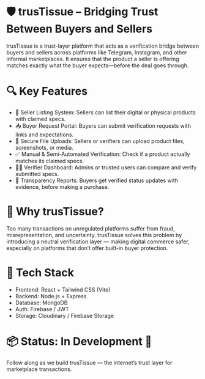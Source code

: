# 🛡️ trusTissue – Bridging Trust Between Buyers and Sellers
trusTissue is a trust-layer platform that acts as a verification bridge between buyers and sellers across platforms like Telegram, Instagram, and other informal marketplaces. It ensures that the product a seller is offering matches exactly what the buyer expects—before the deal goes through.

# 🔍 Key Features
- 🧾 Seller Listing System: Sellers can list their digital or physical products with claimed specs.
- 📥 Buyer Request Portal: Buyers can submit verification requests with links and expectations.
- 📁 Secure File Uploads: Sellers or verifiers can upload product files, screenshots, or media.
- ✅ Manual & Semi-Automated Verification: Check if a product actually matches its claimed specs.
- 🧑‍⚖️ Verifier Dashboard: Admins or trusted users can compare and verify submitted specs.
- 📄 Transparency Reports: Buyers get verified status updates with evidence, before making a purchase.

# 🧠 Why trusTissue?
Too many transactions on unregulated platforms suffer from fraud, misrepresentation, and uncertainty. trusTissue solves this problem by introducing a neutral verification layer — making digital commerce safer, especially on platforms that don’t offer built-in buyer protection.

# 🧰 Tech Stack
- Frontend: React + Tailwind CSS (Vite)
- Backend: Node.js + Express
- Database: MongoDB
- Auth: Firebase / JWT
- Storage: Cloudinary / Firebase Storage

# 📦 Status: In Development 🚧
Follow along as we build trusTissue — the internet’s trust layer for marketplace transactions.
